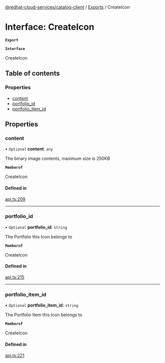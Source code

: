 [@redhat-cloud-services/catalog-client](../README.md) / [Exports](../modules.md) / CreateIcon

# Interface: CreateIcon

**`Export`**

**`Interface`**

CreateIcon

## Table of contents

### Properties

- [content](CreateIcon.md#content)
- [portfolio\_id](CreateIcon.md#portfolio_id)
- [portfolio\_item\_id](CreateIcon.md#portfolio_item_id)

## Properties

### content

• `Optional` **content**: `any`

The binary image contents, maximum size is 250KB

**`Memberof`**

CreateIcon

#### Defined in

[api.ts:209](https://github.com/RedHatInsights/javascript-clients/blob/master/packages/catalog/api.ts#L209)

___

### portfolio\_id

• `Optional` **portfolio\_id**: `string`

The Portfolio this Icon belongs to

**`Memberof`**

CreateIcon

#### Defined in

[api.ts:215](https://github.com/RedHatInsights/javascript-clients/blob/master/packages/catalog/api.ts#L215)

___

### portfolio\_item\_id

• `Optional` **portfolio\_item\_id**: `string`

The Portfolio Item this Icon belongs to

**`Memberof`**

CreateIcon

#### Defined in

[api.ts:221](https://github.com/RedHatInsights/javascript-clients/blob/master/packages/catalog/api.ts#L221)
